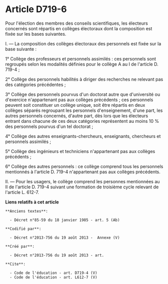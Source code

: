 # Article D719-6

Pour l'élection des membres des conseils scientifiques, les électeurs concernés sont répartis en collèges électoraux dont la
composition est fixée sur les bases suivantes. 

I. ― La composition des collèges électoraux des personnels est fixée sur la base suivante : 

1° Collège des professeurs et personnels assimilés : ces personnels sont regroupés selon les modalités définies pour le
collège A au I de l'article D. 719-4 ; 

2° Collège des personnels habilités à diriger des recherches ne relevant pas des catégories précédentes ; 

3° Collège des personnels pourvus d'un doctorat autre que d'université ou d'exercice n'appartenant pas aux collèges
précédents ; ces personnels peuvent soit constituer un collège unique, soit être répartis en deux collèges séparés regroupant
les personnels d'enseignement, d'une part, les autres personnels concernés, d'autre part, dès lors que les électeurs entrant
dans chacune de ces deux catégories représentent au moins 10 % des personnels pourvus d'un tel doctorat ; 

4° Collège des autres enseignants-chercheurs, enseignants, chercheurs et personnels assimilés ; 

5° Collège des ingénieurs et techniciens n'appartenant pas aux collèges précédents ; 

6° Collège des autres personnels : ce collège comprend tous les personnels mentionnés à l'article D. 719-4 n'appartenant pas
aux collèges précédents. 

II. ― Pour les usagers, le collège comprend les personnes mentionnées au II de l'article D. 719-4 suivant une formation de
troisième cycle relevant de l'article L. 612-7.

**Liens relatifs à cet article**

	**Anciens textes**:

	  - Décret n°85-59 du 18 janvier 1985 - art. 5 (Ab)

	**Codifié par**:

	  - Décret n°2013-756 du 19 août 2013 -  Annexe (V)

	**Créé par**:

	  - Décret n°2013-756 du 19 août 2013 - art.

	**Cite**:

	  - Code de l'éducation - art. D719-4 (V)
	  - Code de l'éducation - art. L612-7 (V)
